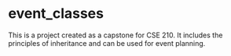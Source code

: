 # event_classes
This is a project created as a capstone for CSE 210. It includes the principles of inheritance and can be used for event planning.
